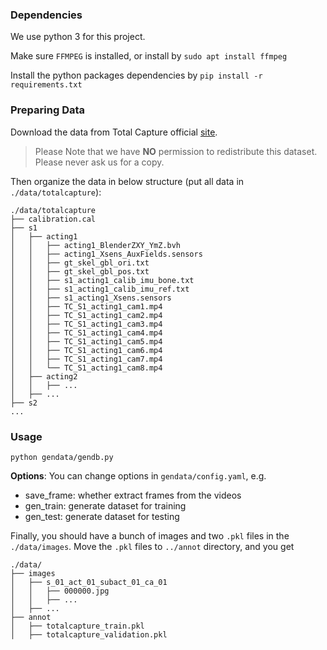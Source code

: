 ### Dependencies
We use python 3 for this project.

Make sure `FFMPEG` is installed, or install by
`sudo apt install ffmpeg`

Install the python packages dependencies by
`pip install -r requirements.txt`


### Preparing Data
Download the data from Total Capture official [site](https://cvssp.org/projects/totalcapture/TotalCapture/).

> Please Note that we have **NO** permission to redistribute this dataset. Please never ask us for a copy.

Then organize the data in below structure (put all data in `./data/totalcapture`):

```
./data/totalcapture
├── calibration.cal
├── s1
│   ├── acting1
│   │   ├── acting1_BlenderZXY_YmZ.bvh
│   │   ├── acting1_Xsens_AuxFields.sensors
│   │   ├── gt_skel_gbl_ori.txt
│   │   ├── gt_skel_gbl_pos.txt
│   │   ├── s1_acting1_calib_imu_bone.txt
│   │   ├── s1_acting1_calib_imu_ref.txt
│   │   ├── s1_acting1_Xsens.sensors
│   │   ├── TC_S1_acting1_cam1.mp4
│   │   ├── TC_S1_acting1_cam2.mp4
│   │   ├── TC_S1_acting1_cam3.mp4
│   │   ├── TC_S1_acting1_cam4.mp4
│   │   ├── TC_S1_acting1_cam5.mp4
│   │   ├── TC_S1_acting1_cam6.mp4
│   │   ├── TC_S1_acting1_cam7.mp4
│   │   └── TC_S1_acting1_cam8.mp4
│   ├── acting2
│   │   ├── ...
│   ├── ...
├── s2
...
```

### Usage

```
python gendata/gendb.py
```

**Options**: 
You can change options in `gendata/config.yaml`, e.g.

- save_frame: whether extract frames from the videos
- gen_train: generate dataset for training
- gen_test: generate dataset for testing

Finally, you should have a bunch of images and two `.pkl` files in the `./data/images`. Move the `.pkl` files to `../annot` directory, and you get

```
./data/
├── images
│   ├── s_01_act_01_subact_01_ca_01
│   │   ├── 000000.jpg
│   │   ├── ...
│   ├── ...
├── annot
│   ├── totalcapture_train.pkl
│   ├── totalcapture_validation.pkl
```

